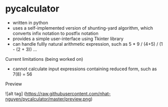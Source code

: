 pycalculator
============

+ written in python
+ uses a self-implemented version of shunting-yard algorithm, which converts infix notation to postfix notation
+ provides a simple user-interface using Tkinter library
+ can handle fullly natural arithmetic expression, such as 5 * 9 / (4+5) / (1 - (2 + 3)) ...

Current limitations (being worked on)
+ cannot calculate input expressions containing reduced form, such as 7(8) = 56

Preview

![alt tag] (https://raw.githubusercontent.com/nhat-nguyen/pycalculator/master/preview.png)
